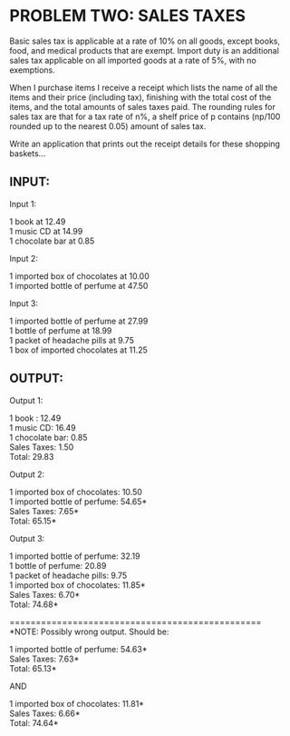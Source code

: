 # PROBLEM TWO: SALES TAXES
 
Basic sales tax is applicable at a rate of 10% on all goods, except books, food, and medical products that are exempt. Import duty is an additional sales tax applicable on all imported goods at a rate of 5%, with no exemptions.
 
When I purchase items I receive a receipt which lists the name of all the items and their price (including tax), finishing with the total cost of the items, and the total amounts of sales taxes paid.  The rounding rules for sales tax are that for a tax rate of n%, a shelf price of p contains (np/100 rounded up to the nearest 0.05) amount of sales tax.
 
Write an application that prints out the receipt details for these shopping baskets...


INPUT:
-----
 
Input 1:

1 book at 12.49<br/>
1 music CD at 14.99<br/>
1 chocolate bar at 0.85<br/>
 
Input 2:

1 imported box of chocolates at 10.00<br/>
1 imported bottle of perfume at 47.50<br/>
 
Input 3:

1 imported bottle of perfume at 27.99<br/>
1 bottle of perfume at 18.99<br/>
1 packet of headache pills at 9.75<br/>
1 box of imported chocolates at 11.25<br/>


OUTPUT:
------
 
Output 1:

1 book : 12.49<br/>
1 music CD: 16.49<br/>
1 chocolate bar: 0.85<br/>
Sales Taxes: 1.50<br/>
Total: 29.83<br/>
 
Output 2:

1 imported box of chocolates: 10.50<br/>
1 imported bottle of perfume: 54.65* <br/>
Sales Taxes: 7.65* <br/>
Total: 65.15* <br/>
 
Output 3:

1 imported bottle of perfume: 32.19<br/>
1 bottle of perfume: 20.89<br/>
1 packet of headache pills: 9.75<br/>
1 imported box of chocolates: 11.85* <br/>
Sales Taxes: 6.70* <br/>
Total: 74.68* <br/>

================================================ <br/>
*NOTE: Possibly wrong output. Should be: <br/>

1 imported bottle of perfume: 54.63* <br/>
Sales Taxes: 7.63* <br/>
Total: 65.13* <br/>

AND

1 imported box of chocolates: 11.81* <br/>
Sales Taxes: 6.66* <br/>
Total: 74.64* <br/>

